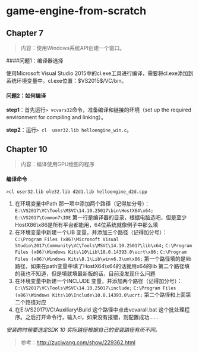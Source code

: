 # game-engine-from-scratch

## Chapter 7

> 内容：使用Windows系统API创建一个窗口。

####问题1：编译器选择

使用Microsoft Visual Studio 2015中的cl.exe工具进行编译，需要将cl.exe添加到系统环境变量中。cl.exe位置：\$VS2015\$/VC/bin。

#### 问题2：如何编译

**step1**：首先运行```> vcvars32```命令，准备编译和链接的环境（set up the required environment for compiling and linking）。

**step2**：运行```> cl  user32.lib helloengine_win.c```。

## Chapter 10

> 内容：编译使用GPU绘图的程序

#### 编译命令

```>cl user32.lib ole32.lib d2d1.lib helloengine_d2d.cpp```





1.  在环境变量中Path 那一项中添加两个路径（记得加分号）：
    `E:\VS2017\VC\Tools\MSVC\14.10.25017\bin\HostX64\x64;`
    `E:\VS2017\Common7\IDE`
    第一行是编译器的目录，根据电脑选吧，但是至少HostX86\x86是所有平台都能用，64位系统就像例子中那么填
2.  在环境变量中新建一个LIB 变量，并添加三个路径（记得加分号）：
    `C:\Program Files (x86)\Microsoft Visual Studio\2017\Community\VC\Tools\MSVC\14.10.25017\lib\x64;`
    `C:\Program Files (x86)\Windows Kits\10\Lib\10.0.14393.0\ucrt\x86;`
    `C:\Program Files (x86)\Windows Kits\8.1\Lib\winv6.3\um\x86;`
    第一个路径填的是lib路径，如果在path变量中填了HostX64\x64的话就用x64的lib
    第二个路径填的我也不知道，但是填就填最新版的话，目前没发现什么问题
3.  在环境变量中新建一个INCLUDE 变量，并添加两个路径（记得加分号）：
    `E:\VS2017\VC\Tools\MSVC\14.10.25017\include;`
    `C:\Program Files (x86)\Windows Kits\10\Include\10.0.14393.0\ucrt;`
    第二个路径和上面第二个路径对应
4.  在E:\VS2017\VC\Auxiliary\Build 这个路径中点击vcvarall.bat 这个批处理程序。之后打开命令行，输入cl，如果没有报错，则配置成功……

*安装的时候要选定SDK 10*
*实际路径根据自己的安装路径有所不同。*

>   参考：http://zuciwang.com/show/229362.html